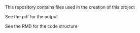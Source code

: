 This repository contains files used in the creation of this project

See the pdf for the output

See the RMD for the code structure
